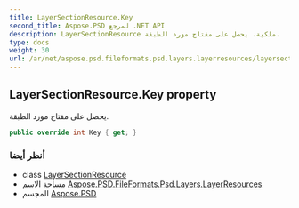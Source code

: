 ```yaml
---
title: LayerSectionResource.Key
second_title: Aspose.PSD لمرجع .NET API
description: LayerSectionResource ملكية. يحصل على مفتاح مورد الطبقة.
type: docs
weight: 30
url: /ar/net/aspose.psd.fileformats.psd.layers.layerresources/layersectionresource/key/
---
```

## LayerSectionResource.Key property

يحصل على مفتاح مورد الطبقة.

```csharp
public override int Key { get; }
```

### أنظر أيضا

* class [LayerSectionResource](../)
* مساحة الاسم [Aspose.PSD.FileFormats.Psd.Layers.LayerResources](../../layersectionresource/)
* المجسم [Aspose.PSD](../../../)


